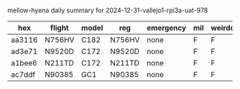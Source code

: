 mellow-hyena daily summary for 2024-12-31-vallejo1-rpi3a-uat-978

|hex|flight|model|reg|emergency|mil|weirdo|
|--|--|--|--|--|--|--|
|aa3116|N756HV|C182|N756HV|none|F|F|
|ad3e71|N9520D|C172|N9520D|none|F|F|
|a1bee6|N211TD|C172|N211TD|none|F|F|
|ac7ddf|N90385|GC1|N90385|none|F|F|
